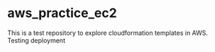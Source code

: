 # aws_practice_ec2

This is a test repository to explore cloudformation templates in AWS. Testing deployment
